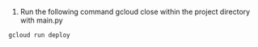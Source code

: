 1. Run the following command gcloud close within the project directory with main.py
```
gcloud run deploy
```